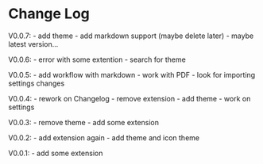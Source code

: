 # Change Log
V0.0.7:
	- add theme
	- add markdown support (maybe delete later)
	- maybe latest version...
	
V0.0.6:
	- error with some extention
	- search for theme

V0.0.5:
	- add workflow with markdown
	- work with PDF
	- look for importing settings changes
	

V0.0.4:
	- rework on Changelog
	- remove extension 
	- add theme
	- work on settings


V0.0.3:
	- remove theme
	- add some extension 


V0.0.2:
	- add extension again
	- add theme and icon theme


V0.0.1:
	- add some extension
